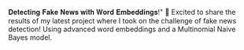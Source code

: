 𝐃𝐞𝐭𝐞𝐜𝐭𝐢𝐧𝐠 𝐅𝐚𝐤𝐞 𝐍𝐞𝐰𝐬 𝐰𝐢𝐭𝐡 𝐖𝐨𝐫𝐝 𝐄𝐦𝐛𝐞𝐝𝐝𝐢𝐧𝐠𝐬!" 📰
Excited to share the results of my latest project where I took on the challenge of fake news detection! Using advanced word embeddings and a Multinomial Naive Bayes model.

